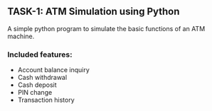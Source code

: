 ## TASK-1: ATM Simulation using Python
A simple python program to simulate the basic functions of an ATM machine.
### Included features:
* Account balance inquiry
* Cash withdrawal
* Cash deposit
* PIN change
* Transaction history

